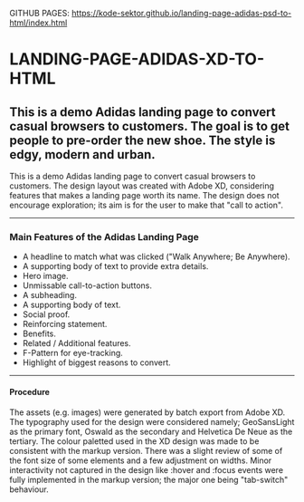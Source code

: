 GITHUB PAGES: https://kode-sektor.github.io/landing-page-adidas-psd-to-html/index.html

# LANDING-PAGE-ADIDAS-XD-TO-HTML

## This is a demo Adidas landing page to convert casual browsers to customers. The goal is to get people to pre-order the new shoe. The style is edgy, modern and urban.

This is a demo Adidas landing page to convert casual browsers to customers. The design layout was created with Adobe XD, considering features that makes a landing page worth its name. The design does not encourage exploration; its aim is for the user to make that "call to action".

***

### Main Features of the Adidas Landing Page

* A headline to match what was clicked ("Walk Anywhere; Be Anywhere).
* A supporting body of text to provide extra details.
* Hero image.
* Unmissable call-to-action buttons.
* A subheading.
* A supporting body of text.
* Social proof.
* Reinforcing statement.
* Benefits.
* Related / Additional features.
* F-Pattern for eye-tracking. 
* Highlight of biggest reasons to convert.

***

#### Procedure

The assets (e.g. images) were generated by batch export from Adobe XD. The typography used for the design were considered namely; GeoSansLight as the primary font, Oswald as the secondary and Helvetica De Neue as the tertiary. The colour paletted used in the XD design was made to be consistent with the markup version. There was a slight review of some of the font size of some elements and a few adjustment on widths. Minor interactivity not captured in the design like :hover and :focus events were fully implemented in the markup version; the major one being "tab-switch" behaviour.


